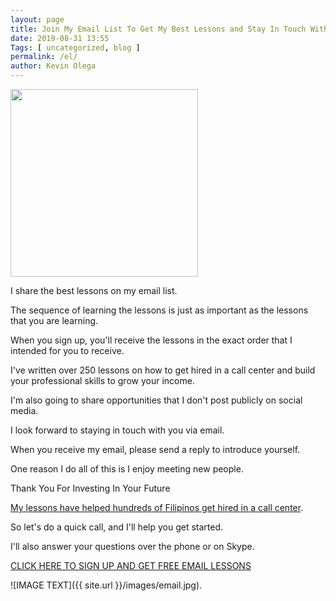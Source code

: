 ```yaml
--- 
layout: page 
title: Join My Email List To Get My Best Lessons and Stay In Touch With Me
date: 2019-08-31 13:55
Tags: [ uncategorized, blog ]
permalink: /el/ 
author: Kevin Olega 
--- 
```


<img src="{{ site.url }}/images/2019-07-Kevin-Gray.jpg" width="300">

I share the best lessons on my email list.

The sequence of learning the lessons is just as important as the lessons that you are learning.

When you sign up, you'll receive the lessons in the exact order that I intended for you to receive.

I've written over 250 lessons on how to get hired in a call center and build your professional skills to grow your income.

I'm also going to share opportunities that I don't post publicly on social media.

I look forward to staying in touch with you via email.

When you receive my email, please send a reply to introduce yourself.

One reason I do all of this is I enjoy meeting new people. 

Thank You For Investing In Your Future

[My lessons have helped hundreds of Filipinos get hired in a call center](https://callcentertrainingtips.com/testimonials).

So let's do a quick call, and I'll help you get started.

I'll also answer your questions over the phone or on Skype.

<script async>(function(s,u,m,o,j,v){j=u.createElement(m);v=u.getElementsByTagName(m)[0];j.async=1;j.src=o;j.dataset.sumoSiteId='3544a69c272c9a0f8aebfa25b68ded195fc5c7b5bed67851024278b62231c636';v.parentNode.insertBefore(j,v)})(window,document,'script','//load.sumo.com/');</script>

[CLICK HERE TO SIGN UP AND GET FREE EMAIL LESSONS](https://sendfox.com/callcentertrainingtips)

![IMAGE TEXT]({{ site.url }}/images/email.jpg).